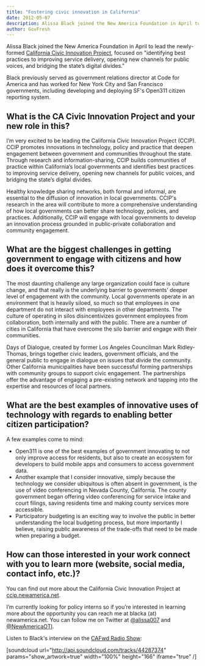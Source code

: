 ```yaml
---
title: "Fostering civic innovation in California"
date: 2012-05-07
description: Alissa Black joined the New America Foundation in April to lead the newly-formed California Civic Innovation Project, focused on building "communities of practice within California’s local governments and identifies best practices to improving service delivery, opening new channels for public voices, and bridging the state’s digital divides."
author: GovFresh
---
```


Alissa Black joined the New America Foundation in April to lead the newly-formed <a href="http://ccip.newamerica.net/">California Civic Innovation Project</a>, focused on "identifying best practices to improving service delivery, opening new channels for public voices, and bridging the state’s digital divides."

Black previously served as government relations director at Code for America and has worked for New York City and San Francisco governments, including developing and deploying SF's Open311 citizen reporting system.

<h2>What is the CA Civic Innovation Project and your new role in this?</h2>

I’m very excited to be leading the California Civic Innovation Project (CCIP). CCIP promotes innovations in technology, policy and practice that deepen engagement between government and communities throughout the state. Through research and information-sharing, CCIP builds communities of practice within California’s local governments and identifies best practices to improving service delivery, opening new channels for public voices, and bridging the state’s digital divides.

Healthy knowledge sharing networks, both formal and informal, are essential to the diffusion of innovation in local governments. CCIP's research in the area will contribute to more a comprehensive understanding of how local governments can better share technology, policies, and practices. Additionally, CCIP will engage with local governments to develop an innovation process grounded in public-private collaboration and community engagement.

<h2>What are the biggest challenges in getting government to engage with citizens and how does it overcome this?</h2>

The most daunting challenge any large organization could face is culture change, and that really is the underlying barrier to governments’ deeper level of engagement with the community. Local governments operate in an environment that is heavily siloed, so much so that employees in one department do not interact with employees in other departments. The culture of operating in silos disincentivizes government employees from collaboration, both internally and with the public. There are a number of cities in California that have overcome the silo barrier and engage with their communities.

Days of Dialogue, created by former Los Angeles Councilman Mark Ridley-Thomas, brings together civic leaders, government officials, and the general public to engage in dialogue on issues that divide the community. Other California municipalities have been successful forming partnerships with community groups to support civic engagement. The partnerships offer the advantage of engaging a pre-existing network and tapping into the expertise and resources of local partners.

<h2>What are the best examples of innovative uses of technology with regards to enabling better citizen participation?</h2>

A few examples come to mind:

<ul>
	<li>Open311 is one of the best examples of government innovating to not only improve access for residents, but also to create an ecosystem for developers to build mobile apps and consumers to access government data.</li>
	<li>Another example that I consider innovative, simply because the technology we consider ubiquitous is often absent in government, is the use of video conferencing in Nevada County, California. The county government began offering video conferencing for service intake and court filings, saving residents time and making county services more accessible.</li>
	<li>Participatory budgeting is an exciting way to involve the public in better understanding the local budgeting process, but more importantly I believe, raising public awareness of the trade-offs that need to be made when preparing a budget.</li>
</ul>

<h2>How can those interested in your work connect with you to learn more (website, social media, contact info, etc.)?</h2>

You can find out more about the California Civic Innovation Project at <a href="http://ccip.newamerica.net">ccip.newamerica.net</a>.

I’m currently looking for policy interns so if you’re interested in learning more about the opportunity you can reach me at blacka (at) newamerica.net. You can follow me on Twitter at <a href="http://twitter.com/alissa007">@alissa007</a> and <a href="http://twitter.com/NewAmericaOTI">@NewAmericaOTI</a>.

Listen to Black's interview on the <a href="http://soundcloud.com/cafwd/cafwd-radio-show-ca-civic">CAFwd Radio Show</a>:

[soundcloud url="http://api.soundcloud.com/tracks/44287374" params="show_artwork=true" width="100%" height="166" iframe="true" /]


